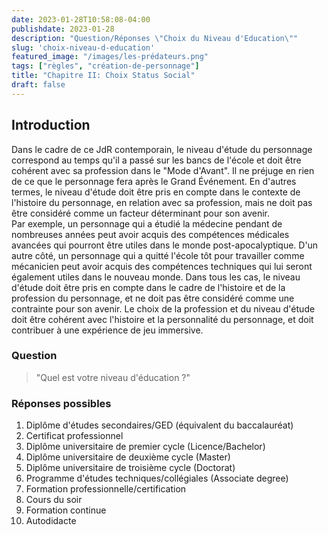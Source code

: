 ```yaml
---
date: 2023-01-28T10:58:08-04:00
publishdate: 2023-01-28
description: "Question/Réponses \"Choix du Niveau d'Education\""
slug: 'choix-niveau-d-education'
featured_image: "/images/les-prédateurs.png"
tags: ["règles", "création-de-personnage"]
title: "Chapitre II: Choix Status Social"
draft: false
---
```


## Introduction
Dans le cadre de ce JdR contemporain, le niveau d'étude du personnage correspond au temps qu'il a passé sur les bancs de l'école et doit être cohérent avec sa profession dans le "Mode d'Avant". Il ne préjuge en rien de ce que le personnage fera après le Grand Événement. En d'autres termes, le niveau d'étude doit être pris en compte dans le contexte de l'histoire du personnage, en relation avec sa profession, mais ne doit pas être considéré comme un facteur déterminant pour son avenir.  
Par exemple, un personnage qui a étudié la médecine pendant de nombreuses années peut avoir acquis des compétences médicales avancées qui pourront être utiles dans le monde post-apocalyptique. D'un autre côté, un personnage qui a quitté l'école tôt pour travailler comme mécanicien peut avoir acquis des compétences techniques qui lui seront également utiles dans le nouveau monde. Dans tous les cas, le niveau d'étude doit être pris en compte dans le cadre de l'histoire et de la profession du personnage, et ne doit pas être considéré comme une contrainte pour son avenir. Le choix de la profession et du niveau d'étude doit être cohérent avec l'histoire et la personnalité du personnage, et doit contribuer à une expérience de jeu immersive.  

### Question
> "Quel est votre niveau d'éducation ?"

### Réponses possibles
1) Diplôme d'études secondaires/GED (équivalent du baccalauréat)
1) Certificat professionnel
1) Diplôme universitaire de premier cycle (Licence/Bachelor)
1) Diplôme universitaire de deuxième cycle (Master)
1) Diplôme universitaire de troisième cycle (Doctorat)
1) Programme d'études techniques/collégiales (Associate degree)
1) Formation professionnelle/certification
1) Cours du soir
1) Formation continue
1) Autodidacte